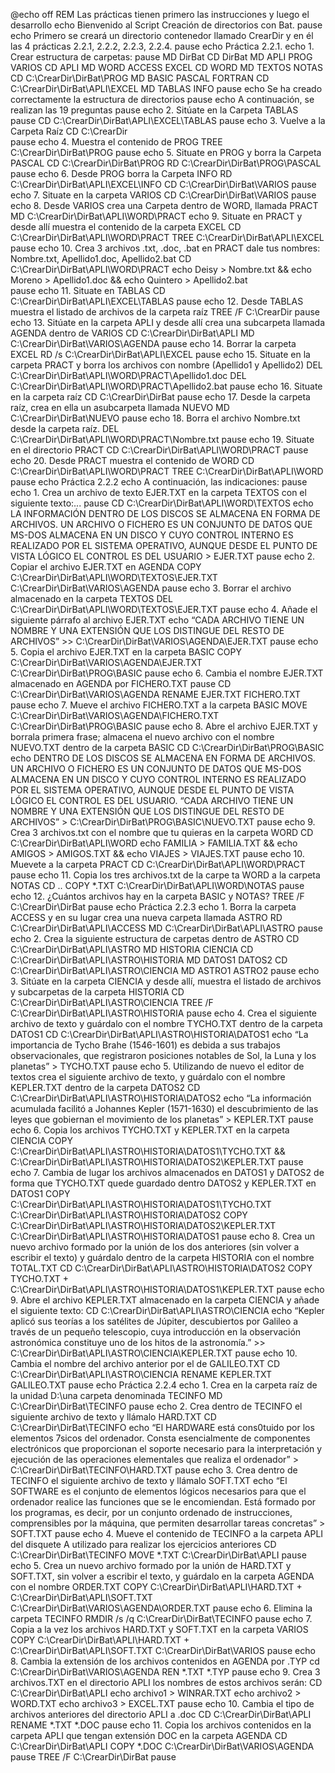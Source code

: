 @echo off
REM Las prácticas tienen primero las instrucciones y luego el desarrollo
echo Bienvenido al Script Creación de directorios con Bat. 
pause
echo Primero se creará un directorio contenedor llamado CrearDir y en él las 4 prácticas 2.2.1, 2.2.2, 2.2.3, 2.2.4. 
pause
echo Práctica 2.2.1. 
echo 1. Crear estructura de carpetas:
pause
MD DirBat
CD DirBat
MD APLI PROG VARIOS
CD APLI 
MD WORD ACCESS EXCEL
CD WORD
MD TEXTOS NOTAS
CD C:\CrearDir\DirBat\PROG
MD BASIC PASCAL FORTRAN
CD C:\CrearDir\DirBat\APLI\EXCEL
MD TABLAS INFO
pause
echo Se ha creado correctamente la estructura de directorios
pause
echo A continuación, se realizan las 19 preguntas
pause
echo 2. Sitúate en la Carpeta TABLAS
pause
CD C:\CrearDir\DirBat\APLI\EXCEL\TABLAS
pause
echo 3. Vuelve a la Carpeta Raíz
CD C:\CrearDir\
pause 
echo 4. Muestra el contenido de PROG
TREE C:\CrearDir\DirBat\PROG
pause
echo 5. Situate en PROG y borra la Carpeta PASCAL
CD C:\CrearDir\DirBat\PROG
RD C:\CrearDir\DirBat\PROG\PASCAL
pause
echo 6. Desde PROG borra la Carpeta INFO
RD C:\CrearDir\DirBat\APLI\EXCEL\INFO
CD C:\CrearDir\DirBat\VARIOS
pause 
echo 7. Situate en la carpeta VARIOS
CD C:\CrearDir\DirBat\VARIOS
pause
echo 8. Desde VARIOS crea una Carpeta dentro de WORD, llamada PRACT
MD C:\CrearDir\DirBat\APLI\WORD\PRACT
echo 9. Situate en PRACT y desde allí muestra el contenido de la carpeta EXCEL
CD C:\CrearDir\DirBat\APLI\WORD\PRACT
TREE C:\CrearDir\DirBat\APLI\EXCEL
pause
echo 10. Crea 3 archivos .txt, .doc, .bat en PRACT dale tus nombres: Nombre.txt, Apellido1.doc, Apellido2.bat 
CD C:\CrearDir\DirBat\APLI\WORD\PRACT
echo Deisy > Nombre.txt && echo Moreno > Apellido1.doc && echo Quintero > Apellido2.bat  
pause
echo 11. Situate en TABLAS
CD C:\CrearDir\DirBat\APLI\EXCEL\TABLAS
pause
echo 12. Desde TABLAS muestra el listado de archivos de la carpeta raíz
TREE /F C:\CrearDir
pause
echo 13. Sitúate en la carpeta APLI y desde allí crea una subcarpeta llamada AGENDA dentro de VARIOS
CD C:\CrearDir\DirBat\APLI
MD C:\CrearDir\DirBat\VARIOS\AGENDA
pause
echo 14. Borrar la carpeta EXCEL 
RD /s C:\CrearDir\DirBat\APLI\EXCEL
pause
echo 15. Situate en la carpeta PRACT y borra los archivos con nombre (Apellido1 y Apellido2)
DEL C:\CrearDir\DirBat\APLI\WORD\PRACT\Apellido1.doc
DEL C:\CrearDir\DirBat\APLI\WORD\PRACT\Apellido2.bat
pause
echo 16. Situate en la carpeta raíz 
CD C:\CrearDir\DirBat
pause
echo 17. Desde la carpeta raíz, crea en ella un asubcarpeta llamada NUEVO
MD C:\CrearDir\DirBat\NUEVO
pause
echo 18. Borra el archivo Nombre.txt desde la carpeta raíz.
DEL C:\CrearDir\DirBat\APLI\WORD\PRACT\Nombre.txt
pause
echo 19. Situate en el directorio PRACT
CD C:\CrearDir\DirBat\APLI\WORD\PRACT
pause
echo 20. Desde PRACT muestra el contenido de WORD
CD C:\CrearDir\DirBat\APLI\WORD\PRACT
TREE C:\CrearDir\DirBat\APLI\WORD
pause
echo Práctica 2.2.2
echo A continuación, las indicaciones:
pause 
echo 1. Crea un archivo de texto EJER.TXT en la carpeta TEXTOS con el siguiente texto:...
pause
CD C:\CrearDir\DirBat\APLI\WORD\TEXTOS
echo LA INFORMACIÓN DENTRO DE LOS DISCOS SE ALMACENA EN FORMA DE ARCHIVOS. UN ARCHIVO O FICHERO ES UN CONJUNTO DE DATOS QUE MS-DOS ALMACENA EN UN DISCO Y CUYO CONTROL INTERNO ES REALIZADO POR EL SISTEMA OPERATIVO, AUNQUE DESDE EL PUNTO DE VISTA LÓGICO EL CONTROL ES DEL USUARIO > EJER.TXT
pause
echo 2. Copiar el archivo EJER.TXT en AGENDA
COPY C:\CrearDir\DirBat\APLI\WORD\TEXTOS\EJER.TXT C:\CrearDir\DirBat\VARIOS\AGENDA
pause
echo 3. Borrar el archivo almacenado en la carpeta TEXTOS
DEL C:\CrearDir\DirBat\APLI\WORD\TEXTOS\EJER.TXT
pause
echo 4. Añade el siguiente párrafo al archivo EJER.TXT
echo “CADA ARCHIVO TIENE UN NOMBRE Y UNA EXTENSIÓN QUE LOS DISTINGUE DEL RESTO DE ARCHIVOS” >> C:\CrearDir\DirBat\VARIOS\AGENDA\EJER.TXT
pause
echo 5. Copia el archivo EJER.TXT en la carpeta BASIC
COPY C:\CrearDir\DirBat\VARIOS\AGENDA\EJER.TXT C:\CrearDir\DirBat\PROG\BASIC
pause
echo 6. Cambia el nombre EJER.TXT almacenado en AGENDA por FICHERO.TXT
pause
CD C:\CrearDir\DirBat\VARIOS\AGENDA 
RENAME EJER.TXT FICHERO.TXT
pause
echo 7. Mueve el archivo FICHERO.TXT a la carpeta BASIC
MOVE C:\CrearDir\DirBat\VARIOS\AGENDA\FICHERO.TXT C:\CrearDir\DirBat\PROG\BASIC
pause
echo 8. Abre el archivo EJER.TXT y borrala primera frase; almacena el nuevo archivo con el nombre NUEVO.TXT dentro de la carpeta BASIC
CD C:\CrearDir\DirBat\PROG\BASIC 
echo DENTRO DE LOS DISCOS SE ALMACENA EN FORMA DE ARCHIVOS. UN ARCHIVO O FICHERO ES UN CONJUNTO DE DATOS QUE MS-DOS ALMACENA EN UN DISCO Y CUYO CONTROL INTERNO ES REALIZADO POR EL SISTEMA OPERATIVO, AUNQUE DESDE EL PUNTO DE VISTA LÓGICO EL CONTROL ES DEL USUARIO.  “CADA ARCHIVO TIENE UN NOMBRE Y UNA EXTENSIÓN QUE LOS DISTINGUE DEL RESTO DE ARCHIVOS” > C:\CrearDir\DirBat\PROG\BASIC\NUEVO.TXT
pause
echo 9. Crea 3 archivos.txt con el nombre que tu quieras en la carpeta WORD
CD  C:\CrearDir\DirBat\APLI\WORD
echo FAMILIA > FAMILIA.TXT && echo AMIGOS > AMIGOS.TXT && echo VIAJES > VIAJES.TXT
pause
echo 10. Muevete a la carpeta PRACT
CD  C:\CrearDir\DirBat\APLI\WORD\PRACT
pause
echo 11. Copia los tres archivos.txt de la carpe
ta WORD a la carpeta NOTAS
CD ..
COPY *.TXT C:\CrearDir\DirBat\APLI\WORD\NOTAS
pause
echo 12. ¿Cuántos archivos hay en la carpeta BASIC y NOTAS?
TREE /F C:\CrearDir\DirBat
pause
echo Práctica 2.2.3
echo 1. Borra la carpeta ACCESS y en su lugar crea una nueva carpeta llamada ASTRO
RD C:\CrearDir\DirBat\APLI\ACCESS
MD C:\CrearDir\DirBat\APLI\ASTRO
pause
echo 2. Crea la siguiente estructura de carpetas dentro de ASTRO
CD  C:\CrearDir\DirBat\APLI\ASTRO
MD HISTORIA CIENCIA
CD  C:\CrearDir\DirBat\APLI\ASTRO\HISTORIA
MD DATOS1 DATOS2
CD  C:\CrearDir\DirBat\APLI\ASTRO\CIENCIA
MD ASTRO1 ASTRO2
pause
echo 3. Sitúate en la carpeta CIENCIA y desde allí, muestra el listado de archivos y subcarpetas de la carpeta HISTORIA
CD C:\CrearDir\DirBat\APLI\ASTRO\CIENCIA
TREE /F  C:\CrearDir\DirBat\APLI\ASTRO\HISTORIA
pause
echo 4. Crea el siguiente archivo de texto y guárdalo con el nombre TYCHO.TXT dentro de la carpeta DATOS1
CD C:\CrearDir\DirBat\APLI\ASTRO\HISTORIA\DATOS1
echo “La importancia de Tycho Brahe (1546-1601) es debida a sus trabajos observacionales, que registraron posiciones notables de Sol, la Luna y los planetas” > TYCHO.TXT
pause
echo 5. Utilizando de nuevo el editor de textos crea el siguiente archivo de texto, y guárdalo con el nombre KEPLER.TXT dentro de la carpeta DATOS2
CD C:\CrearDir\DirBat\APLI\ASTRO\HISTORIA\DATOS2
echo “La información acumulada facilitó a Johannes Kepler (1571-1630) el descubrimiento de las leyes que gobiernan el movimiento de los planetas” > KEPLER.TXT 
pause
echo 6. Copia los archivos TYCHO.TXT y KEPLER.TXT en la carpeta CIENCIA
COPY C:\CrearDir\DirBat\APLI\ASTRO\HISTORIA\DATOS1\TYCHO.TXT && C:\CrearDir\DirBat\APLI\ASTRO\HISTORIA\DATOS2\KEPLER.TXT
pause
echo 7. Cambia de lugar los archivos almacenados en DATOS1 y DATOS2 de forma que TYCHO.TXT quede guardado dentro DATOS2 y KEPLER.TXT en DATOS1
COPY C:\CrearDir\DirBat\APLI\ASTRO\HISTORIA\DATOS1\TYCHO.TXT C:\CrearDir\DirBat\APLI\ASTRO\HISTORIA\DATOS2
COPY C:\CrearDir\DirBat\APLI\ASTRO\HISTORIA\DATOS2\KEPLER.TXT C:\CrearDir\DirBat\APLI\ASTRO\HISTORIA\DATOS1
pause
echo 8. Crea un nuevo archivo formado por la unión de los dos anteriores (sin volver a escribir el texto) y guárdalo dentro de la carpeta HISTORIA con el nombre TOTAL.TXT
CD C:\CrearDir\DirBat\APLI\ASTRO\HISTORIA\DATOS2
COPY TYCHO.TXT + C:\CrearDir\DirBat\APLI\ASTRO\HISTORIA\DATOS1\KEPLER.TXT 
pause
echo 9. Abre el archivo KEPLER.TXT almacenado en la carpeta CIENCIA y añade el siguiente texto:
CD C:\CrearDir\DirBat\APLI\ASTRO\CIENCIA
echo “Kepler aplicó sus teorías a los satélites de Júpiter, descubiertos por Galileo a través de un pequeño telescopio, cuya introducción en la observación astronómica constituye uno de los hitos de la astronomía.” >> C:\CrearDir\DirBat\APLI\ASTRO\CIENCIA\KEPLER.TXT
pause
echo 10. Cambia el nombre del archivo anterior por el de GALILEO.TXT
CD C:\CrearDir\DirBat\APLI\ASTRO\CIENCIA
RENAME KEPLER.TXT GALILEO.TXT
pause
echo Práctica 2.2.4
echo 1. Crea en la carpeta raíz de la unidad D:\una carpeta denominada TECINFO
MD C:\CrearDir\DirBat\TECINFO
pause
echo 2. Crea dentro de TECINFO el siguiente archivo de texto y llámalo HARD.TXT
CD C:\CrearDir\DirBat\TECINFO
echo “El HARDWARE está cons0tuido por los elementos 7sicos del ordenador. Consta esencialmente de componentes electrónicos que proporcionan el soporte necesario para la interpretación y ejecución de las operaciones elementales que realiza el ordenador” > C:\CrearDir\DirBat\TECINFO\HARD.TXT
pause
echo 3. Crea dentro de TECINFO el siguiente archivo de texto y llámalo SOFT.TXT
echo “El SOFTWARE es el conjunto de elementos lógicos necesarios para que el ordenador realice las funciones que se le encomiendan. Está formado por los programas, es decir, por un conjunto ordenado de instrucciones, comprensibles por la máquina, que permiten desarrollar tareas concretas” > SOFT.TXT
pause
echo 4. Mueve el contenido de TECINFO a la carpeta APLI del disquete A utilizado para realizar los ejercicios anteriores
CD C:\CrearDir\DirBat\TECINFO
MOVE *.TXT C:\CrearDir\DirBat\APLI
pause
echo 5. Crea un nuevo archivo formado por la unión de HARD.TXT y SOFT.TXT, sin volver a escribir el texto, y guárdalo en la carpeta AGENDA con el nombre ORDER.TXT
COPY C:\CrearDir\DirBat\APLI\HARD.TXT + C:\CrearDir\DirBat\APLI\SOFT.TXT C:\CrearDir\DirBat\VARIOS\AGENDA\ORDER.TXT
pause
echo 6. Elimina la carpeta TECINFO
RMDIR /s /q C:\CrearDir\DirBat\TECINFO
pause
echo 7. Copia a la vez los archivos HARD.TXT y SOFT.TXT en la carpeta VARIOS
COPY C:\CrearDir\DirBat\APLI\HARD.TXT + C:\CrearDir\DirBat\APLI\SOFT.TXT C:\CrearDir\DirBat\VARIOS
pause
echo 8. Cambia la extensión de los archivos contenidos en AGENDA por .TYP
cd C:\CrearDir\DirBat\VARIOS\AGENDA
REN *.TXT *.TYP
pause
echo 9. Crea 3 archivos.TXT en el directorio APLI los nombres de estos archivos serán:
CD  C:\CrearDir\DirBat\APLI
echo archivo1 > WINRAR.TXT echo archivo2 > WORD.TXT echo archivo3 > EXCEL.TXT
pause
echo 10. Cambia el tipo de archivos anteriores del directorio APLI a .doc
CD C:\CrearDir\DirBat\APLI
RENAME *.TXT *.DOC
pause
echo 11. Copia los archivos contenidos en la carpeta APLI que tengan extensión DOC en la carpeta AGENDA
CD C:\CrearDir\DirBat\APLI
COPY *.DOC C:\CrearDir\DirBat\VARIOS\AGENDA
pause
TREE /F C:\CrearDir\DirBat
pause














